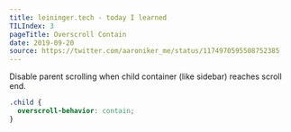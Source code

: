 ```yaml
---
title: leininger.tech - today I learned
TILIndex: 3
pageTitle: Overscroll Contain
date: 2019-09-20
source: https://twitter.com/aaroniker_me/status/1174970595508752385
---
```


Disable parent scrolling when child container (like sidebar) reaches scroll end.

```css
.child {
  overscroll-behavior: contain;
}
```
